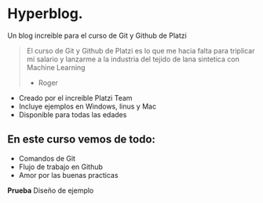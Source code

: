 # Hyperblog. 
Un blog increible para el curso de Git y Github de Platzi
>El curso de Git y Github de Platzi es lo que me hacia falta para triplicar mi salario y lanzarme a la industria del tejido de lana sintetica con Machine 
Learning
>- Roger
* Creado por el increible Platzi Team
* Incluye ejemplos en Windows, linus y Mac
* Disponible para todas las edades

## En este curso vemos de todo:
* Comandos de Git
* Flujo de trabajo en Github
* Amor por las buenas practicas

**Prueba** Diseño de ejemplo